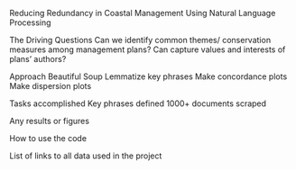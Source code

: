 Reducing Redundancy in Coastal Management Using Natural Language Processing

The Driving Questions
Can we identify common themes/ conservation measures among management plans?
Can capture values and interests of plans’ authors?

Approach
Beautiful Soup
Lemmatize key phrases
Make concordance plots
Make dispersion plots

Tasks accomplished
Key phrases defined
1000+ documents scraped

Any results or figures

How to use the code

List of links to all data used in the project 
